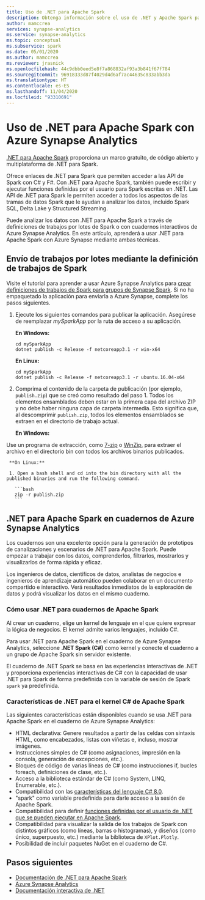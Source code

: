 ```yaml
---
title: Uso de .NET para Apache Spark
description: Obtenga información sobre el uso de .NET y Apache Spark para realizar el procesamiento por lotes, el streaming en tiempo real, el aprendizaje automático y la escritura de consultas ad hoc en cuadernos de Azure Synapse Analytics.
author: mamccrea
services: synapse-analytics
ms.service: synapse-analytics
ms.topic: conceptual
ms.subservice: spark
ms.date: 05/01/2020
ms.author: mamccrea
ms.reviewer: jrasnick
ms.openlocfilehash: 44c9dbb0eed5e8f7a868832af93a3b841f67f784
ms.sourcegitcommit: 96918333d87f4029d4d6af7ac44635c833abb3da
ms.translationtype: HT
ms.contentlocale: es-ES
ms.lasthandoff: 11/04/2020
ms.locfileid: "93310691"
---
```

# <a name="use-net-for-apache-spark-with-azure-synapse-analytics"></a>Uso de .NET para Apache Spark con Azure Synapse Analytics

[.NET para Apache Spark](https://dot.net/spark) proporciona un marco gratuito, de código abierto y multiplataforma de .NET para Spark. 

Ofrece enlaces de .NET para Spark que permiten acceder a las API de Spark con C# y F#. Con .NET para Apache Spark, también puede escribir y ejecutar funciones definidas por el usuario para Spark escritas en .NET. Las API de .NET para Spark le permiten acceder a todos los aspectos de las tramas de datos Spark que le ayudan a analizar los datos, incluido Spark SQL, Delta Lake y Structured Streaming.

Puede analizar los datos con .NET para Apache Spark a través de definiciones de trabajos por lotes de Spark o con cuadernos interactivos de Azure Synapse Analytics. En este artículo, aprenderá a usar .NET para Apache Spark con Azure Synapse mediante ambas técnicas.

## <a name="submit-batch-jobs-using-the-spark-job-definition"></a>Envío de trabajos por lotes mediante la definición de trabajos de Spark

Visite el tutorial para aprender a usar Azure Synapse Analytics para [crear definiciones de trabajos de Spark para grupos de Synapse Spark](apache-spark-job-definitions.md). Si no ha empaquetado la aplicación para enviarla a Azure Synapse, complete los pasos siguientes.

1. Ejecute los siguientes comandos para publicar la aplicación. Asegúrese de reemplazar *mySparkApp* por la ruta de acceso a su aplicación.

   **En Windows:**

   ```dotnetcli
   cd mySparkApp
   dotnet publish -c Release -f netcoreapp3.1 -r win-x64
   ```
   
   **En Linux:**

   ```dotnetcli
   cd mySparkApp
   dotnet publish -c Release -f netcoreapp3.1 -r ubuntu.16.04-x64
   ```

2. Comprima el contenido de la carpeta de publicación (por ejemplo, `publish.zip`) que se creó como resultado del paso 1. Todos los elementos ensamblados deben estar en la primera capa del archivo ZIP y no debe haber ninguna capa de carpeta intermedia. Esto significa que, al descomprimir `publish.zip`, todos los elementos ensamblados se extraen en el directorio de trabajo actual.

    **En Windows:**

Use un programa de extracción, como [7-zip](https://www.7-zip.org/) o [WinZip](https://www.winzip.com/), para extraer el archivo en el directorio bin con todos los archivos binarios publicados.

     **On Linux:**

     1. Open a bash shell and cd into the bin directory with all the published binaries and run the following command.

       ```bash
       zip -r publish.zip
       ```

## <a name="net-for-apache-spark-in-azure-synapse-analytics-notebooks"></a>.NET para Apache Spark en cuadernos de Azure Synapse Analytics 

Los cuadernos son una excelente opción para la generación de prototipos de canalizaciones y escenarios de .NET para Apache Spark. Puede empezar a trabajar con los datos, comprenderlos, filtrarlos, mostrarlos y visualizarlos de forma rápida y eficaz. 

Los ingenieros de datos, científicos de datos, analistas de negocios e ingenieros de aprendizaje automático pueden colaborar en un documento compartido e interactivo. Verá resultados inmediatos de la exploración de datos y podrá visualizar los datos en el mismo cuaderno.

### <a name="how-to-use-net-for-apache-spark-notebooks"></a>Cómo usar .NET para cuadernos de Apache Spark

Al crear un cuaderno, elige un kernel de lenguaje en el que quiere expresar la lógica de negocios. El kernel admite varios lenguajes, incluido C#.

Para usar .NET para Apache Spark en el cuaderno de Azure Synapse Analytics, seleccione **.NET Spark (C#)** como kernel y conecte el cuaderno a un grupo de Apache Spark sin servidor existente.

El cuaderno de .NET Spark se basa en las experiencias interactivas de .NET y proporciona experiencias interactivas de C# con la capacidad de usar .NET para Spark de forma predefinida con la variable de sesión de Spark `spark` ya predefinida.

### <a name="net-for-apache-spark-c-kernel-features"></a>Características de .NET para el kernel C# de Apache Spark

Las siguientes características están disponibles cuando se usa .NET para Apache Spark en el cuaderno de Azure Synapse Analytics:

* HTML declarativa: Genere resultados a partir de las celdas con sintaxis HTML, como encabezados, listas con viñetas e, incluso, mostrar imágenes.
* Instrucciones simples de C# (como asignaciones, impresión en la consola, generación de excepciones, etc.).
* Bloques de código de varias líneas de C# (como instrucciones if, bucles foreach, definiciones de clase, etc.).
* Acceso a la biblioteca estándar de C# (como System, LINQ, Enumerable, etc.).
* Compatibilidad con las [características del lenguaje C# 8.0](/dotnet/csharp/whats-new/csharp-8?toc=/azure/synapse-analytics/toc.json&bc=/azure/synapse-analytics/breadcrumb/toc.json).
* "spark" como variable predefinida para darle acceso a la sesión de Apache Spark.
* Compatibilidad para definir [funciones definidas por el usuario de .NET que se pueden ejecutar en Apache Spark](https://github.com/dotnet/spark/blob/master/examples/Microsoft.Spark.CSharp.Examples/Sql).
* Compatibilidad para visualizar la salida de los trabajos de Spark con distintos gráficos (como líneas, barras o histogramas), y diseños (como único, superpuesto, etc.) mediante la biblioteca de `XPlot.Plotly`.
* Posibilidad de incluir paquetes NuGet en el cuaderno de C#.

## <a name="next-steps"></a>Pasos siguientes

* [Documentación de .NET para Apache Spark](/dotnet/spark?toc=/azure/synapse-analytics/toc.json&bc=/azure/synapse-analytics/breadcrumb/toc.json)
* [Azure Synapse Analytics](https://docs.microsoft.com/azure/synapse-analytics)
* [Documentación interactiva de .NET](https://devblogs.microsoft.com/dotnet/creating-interactive-net-documentation/)
